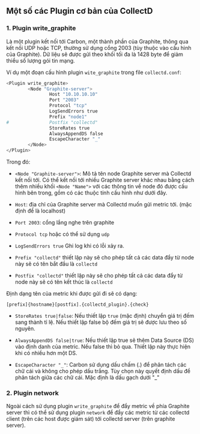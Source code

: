## Một số các Plugin cơ bản của CollectD

### 1. Plugin write_graphite

Là một plugin kết nối tới Carbon, một thành phần của Graphite, thông qua kết nối UDP hoặc TCP, thường sử dụng cổng 2003 (tùy thuộc vào cấu hình của Graphite). Dữ liệu sẽ được gửi theo khối tối đa là 1428 byte để giảm thiểu số lượng gói tin mạng.

Ví dụ một đoạn cấu hình plugin `wite_graphite` trong file `collectd.conf`:

```sh
<Plugin write_graphite>
        <Node "Graphite-server">
                Host "10.10.10.10"
                Port "2003"
                Protocol "tcp"
                LogSendErrors true
                Prefix "node1"
#               Postfix "collectd"
                StoreRates true
                AlwaysAppendDS false
                EscapeCharacter "_"
        </Node>
</Plugin>
```

Trong đó:

* `<Node "Graphite-server">`: Mô tả tên node Graphite server mà Collectd kết nối tới. Có thể kết nối tới nhiều Graphite server khác nhau bằng cách thêm nhiều khối `<Node "Name">` với các thông tin về node đó được cấu hình bên trong, gồm có các thuộc tính cấu hình như dưới đây.

* `Host`: địa chỉ của Graphite server mà Collectd muốn gửi metric tới. (mặc định để là localhost)

* `Port 2003`: cổng lắng nghe trên graphite

* `Protocol tcp` hoặc có thể sử dụng `udp`

* `LogSendErrors true` Ghi log khi có lỗi xảy ra.

* `Prefix "collectd"` thiết lập này sẽ cho phép tất cả các data đẩy từ node này sẽ có tên bắt đầu là `collectd`

* `Postfix "collectd"` thiết lập này sẽ cho phép tất cả các data đẩy từ node này sẽ có tên kết thúc là `collectd`

Định dạng tên của metric khi được gửi đi sẽ có dạng:

	[prefix]{hostname}[postfix].{collectd_plugin}.{check}

* `StoreRates true|false`: Nếu thiết lập `true` (mặc định) chuyển giá trị đếm sang thành tỉ lệ. Nếu thiết lập false bộ đếm giá trị sẽ được lưu theo số nguyên.

* `AlwaysAppendDS false|true`: Nếu thiết lập true sẽ thêm Data Source (DS) vào định danh của metric. Nếu false thì bỏ qua. Thiết lập này thực hiện khi có nhiều hơn một DS.

* `EscapeCharacter "_"`: Carbon sử dụng dấu chấm (.) để phân tách các chữ cái và không cho phép dấu trắng. Tùy chọn này quyết định dấu để phân tách giữa các chữ cái. Mặc định là dấu gạch dưới "\_"

### 2. Plugin network

Ngoài cách sử dụng plugin `write_graphite` để đẩy metric về phía Graphite server thì có thể sử dụng plugin `network` để đẩy các metric từ các collectd client (trên các host được giám sát) tới collectd server (trên graphite server).




